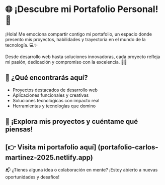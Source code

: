 # 🌐 ¡Descubre mi Portafolio Personal! 🚀

¡Hola! Me emociona compartir contigo mi portafolio, un espacio donde presento mis proyectos, habilidades y trayectoria en el mundo de la tecnología. 💻✨

Desde desarrollo web hasta soluciones innovadoras, cada proyecto refleja mi pasión, dedicación y compromiso con la excelencia. 🎨🔧

## 🚀 ¿Qué encontrarás aquí?

- Proyectos destacados de desarrollo web
- Aplicaciones funcionales y creativas
- Soluciones tecnológicas con impacto real
- Herramientas y tecnologías que domino

## 🔗 ¡Explora mis proyectos y cuéntame qué piensas!

[👉 Visita mi portafolio aquí] (portafolio-carlos-martinez-2025.netlify.app) 
---

📬 ¿Tienes alguna idea o colaboración en mente? ¡Estoy abierto a nuevas oportunidades y desafíos!

